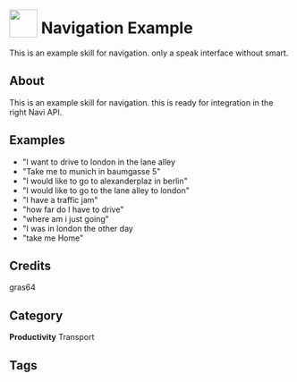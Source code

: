 # <img src="https://raw.githack.com/FortAwesome/Font-Awesome/master/svgs/solid/route.svg" card_color="#40DBB0" width="50" height="50" style="vertical-align:bottom"/> Navigation Example
This is an example skill for navigation. only a speak interface without smart.

## About
This is an example skill for navigation. this is ready for integration in the right Navi API.

## Examples
* "I want to drive to london in the lane alley
* "Take me to munich in baumgasse 5"
* "I would like to go to alexanderplaz in berlin"
* "I would like to go to the lane alley to london"
* "I have a traffic jam"
* "how far do I have to drive"
* "where am i just going"
* "I was in london the other day
* "take me Home"
## Credits
gras64

## Category
**Productivity**
Transport

## Tags

